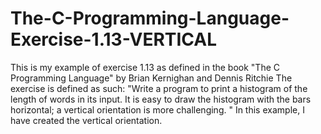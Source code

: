 # The-C-Programming-Language-Exercise-1.13-VERTICAL
This is my example of exercise 1.13 as defined in the book "The C Programming Language" by Brian Kernighan and Dennis Ritchie The exercise is defined as such: "Write a program to print a histogram of the length of words in its input. It is easy to draw the histogram with the bars horizontal; a vertical orientation is more challenging. " In this example, I have created the vertical orientation.
